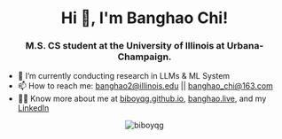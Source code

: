 <h1 align="center">Hi 👋, I'm Banghao Chi!</h1>
<h3 align="center">M.S. CS student at the University of Illinois at Urbana-Champaign.</h3>

- 🌱 I’m currently conducting research in LLMs & ML System
- 📫 How to reach me: banghao2@illinois.edu || banghao_chi@163.com
- 👨‍💻 Know more about me at [biboyqg.github.io](https://biboyqg.github.io/), [banghao.live](https://banghao.live), and my [LinkedIn](https://www.linkedin.com/in/banghao-chi-550737276/)

<p align="center"><img align="center" src="https://github-readme-streak-stats.herokuapp.com/?user=biboyqg&" alt="biboyqg" /></p>
